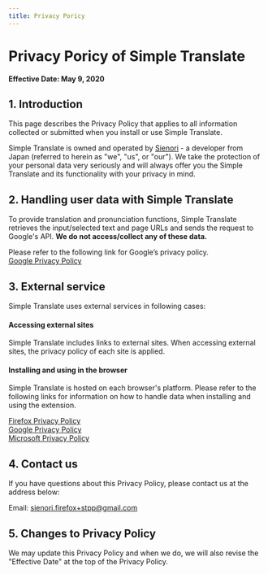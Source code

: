 ```yaml
---
title: Privacy Poricy
---
```


# Privacy Poricy of Simple Translate

**Effective Date: May 9, 2020**

## 1. Introduction

This page describes the Privacy Policy that applies to all information collected or submitted when you install or use Simple Translate.

Simple Translate is owned and operated by [Sienori](https://github.com/sienori) - a developer from Japan (referred to herein as "we", "us", or "our"). We take the protection of your personal data very seriously and will always offer you the Simple Translate and its functionality with your privacy in mind.

## 2. Handling user data with Simple Translate

To provide translation and pronunciation functions, Simple Translate retrieves the input/selected text and page URLs and sends the request to Google's API.
**We do not access/collect any of these data.**

Please refer to the following link for Google’s privacy policy.  
[Google Privacy Policy](https://policies.google.com/privacy)

## 3. External service

Simple Translate uses external services in following cases:

#### Accessing external sites

Simple Translate includes links to external sites. When accessing external sites, the privacy policy of each site is applied.

#### Installing and using in the browser

Simple Translate is hosted on each browser's platform.
Please refer to the following links for information on how to handle data when installing and using the extension.

[Firefox Privacy Policy](https://www.mozilla.org/en-US/privacy/firefox/)  
[Google Privacy Policy](https://policies.google.com/privacy)  
[Microsoft Privacy Policy](https://privacy.microsoft.com/)

## 4. Contact us

If you have questions about this Privacy Policy, please contact us at the address below:

Email: sienori.firefox+stpp@gmail.com

## 5. Changes to Privacy Policy

We may update this Privacy Policy and when we do, we will also revise the "Effective Date" at the top of the Privacy Policy.
